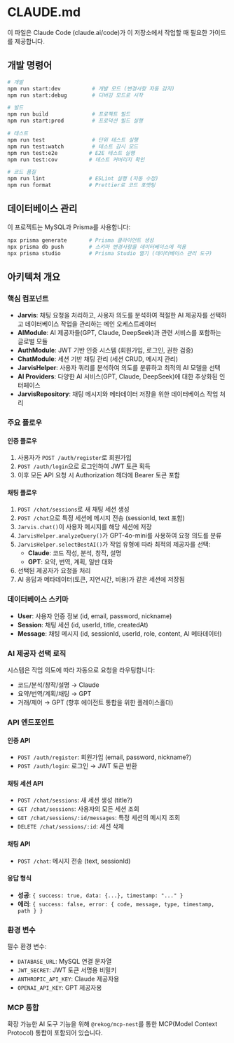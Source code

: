 # CLAUDE.md

이 파일은 Claude Code (claude.ai/code)가 이 저장소에서 작업할 때 필요한 가이드를 제공합니다.

## 개발 명령어

```bash
# 개발
npm run start:dev          # 개발 모드 (변경사항 자동 감지)
npm run start:debug        # 디버깅 모드로 시작

# 빌드
npm run build              # 프로젝트 빌드
npm run start:prod         # 프로덕션 빌드 실행

# 테스트
npm run test               # 단위 테스트 실행
npm run test:watch         # 테스트 감시 모드
npm run test:e2e          # E2E 테스트 실행
npm run test:cov          # 테스트 커버리지 확인

# 코드 품질
npm run lint              # ESLint 실행 (자동 수정)
npm run format            # Prettier로 코드 포맷팅
```

## 데이터베이스 관리

이 프로젝트는 MySQL과 Prisma를 사용합니다:

```bash
npx prisma generate       # Prisma 클라이언트 생성
npx prisma db push        # 스키마 변경사항을 데이터베이스에 적용
npx prisma studio         # Prisma Studio 열기 (데이터베이스 관리 도구)
```

## 아키텍처 개요

### 핵심 컴포넌트

- **Jarvis**: 채팅 요청을 처리하고, 사용자 의도를 분석하여 적절한 AI 제공자를 선택하고 데이터베이스 작업을 관리하는 메인 오케스트레이터
- **AIModule**: AI 제공자들(GPT, Claude, DeepSeek)과 관련 서비스를 포함하는 글로벌 모듈
- **AuthModule**: JWT 기반 인증 시스템 (회원가입, 로그인, 권한 검증)
- **ChatModule**: 세션 기반 채팅 관리 (세션 CRUD, 메시지 관리)
- **JarvisHelper**: 사용자 쿼리를 분석하여 의도를 분류하고 최적의 AI 모델을 선택
- **AI Providers**: 다양한 AI 서비스(GPT, Claude, DeepSeek)에 대한 추상화된 인터페이스
- **JarvisRepository**: 채팅 메시지와 메타데이터 저장을 위한 데이터베이스 작업 처리

### 주요 플로우

#### 인증 플로우
1. 사용자가 `POST /auth/register`로 회원가입
2. `POST /auth/login`으로 로그인하여 JWT 토큰 획득
3. 이후 모든 API 요청 시 Authorization 헤더에 Bearer 토큰 포함

#### 채팅 플로우
1. `POST /chat/sessions`로 새 채팅 세션 생성
2. `POST /chat`으로 특정 세션에 메시지 전송 (sessionId, text 포함)
3. `Jarvis.chat()`이 사용자 메시지를 해당 세션에 저장
4. `JarvisHelper.analyzeQuery()`가 GPT-4o-mini를 사용하여 요청 의도를 분류
5. `JarvisHelper.selectBestAI()`가 작업 유형에 따라 최적의 제공자를 선택:
   - **Claude**: 코드 작성, 분석, 창작, 설명
   - **GPT**: 요약, 번역, 계획, 일반 대화
6. 선택된 제공자가 요청을 처리
7. AI 응답과 메타데이터(토큰, 지연시간, 비용)가 같은 세션에 저장됨

### 데이터베이스 스키마

- **User**: 사용자 인증 정보 (id, email, password, nickname)
- **Session**: 채팅 세션 (id, userId, title, createdAt)
- **Message**: 채팅 메시지 (id, sessionId, userId, role, content, AI 메타데이터)

### AI 제공자 선택 로직

시스템은 작업 의도에 따라 자동으로 요청을 라우팅합니다:

- 코드/분석/창작/설명 → Claude
- 요약/번역/계획/채팅 → GPT
- 거래/제어 → GPT (향후 에이전트 통합을 위한 플레이스홀더)

### API 엔드포인트

#### 인증 API
- `POST /auth/register`: 회원가입 (email, password, nickname?)
- `POST /auth/login`: 로그인 → JWT 토큰 반환

#### 채팅 세션 API
- `POST /chat/sessions`: 새 세션 생성 (title?)
- `GET /chat/sessions`: 사용자의 모든 세션 조회
- `GET /chat/sessions/:id/messages`: 특정 세션의 메시지 조회
- `DELETE /chat/sessions/:id`: 세션 삭제

#### 채팅 API
- `POST /chat`: 메시지 전송 (text, sessionId)

#### 응답 형식
- **성공**: `{ success: true, data: {...}, timestamp: "..." }`
- **에러**: `{ success: false, error: { code, message, type, timestamp, path } }`

### 환경 변수

필수 환경 변수:
- `DATABASE_URL`: MySQL 연결 문자열
- `JWT_SECRET`: JWT 토큰 서명용 비밀키
- `ANTHROPIC_API_KEY`: Claude 제공자용
- `OPENAI_API_KEY`: GPT 제공자용

### MCP 통합

확장 가능한 AI 도구 기능을 위해 `@rekog/mcp-nest`를 통한 MCP(Model Context Protocol) 통합이 포함되어 있습니다.
